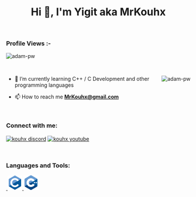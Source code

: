 <h1 align="center">Hi 👋, I'm Yigit aka MrKouhx</h1>

<br>

<p align="right"> <h3>Profile Views :-</h3> <img src="https://komarev.com/ghpvc/?username=MrKouhx-pw&label=Profile%20views&color=0e75b6&style=flat"
    alt="adam-pw" /> 
  </p>

<br>

<p><img align="right" src="https://github.com/Adam-pw/Adam-pw/blob/main/animation_500_kxa883sd.gif" alt="adam-pw" /></p>


- 🌱 I’m currently learning C++ / C Development and other programming languages

- 📫 How to reach me **MrKouhx@gmail.com**



<br>

<h3 align="left">Connect with me:</h3>
<p align="left">
  <a href="https://discord.gg/YaVV3Mda8A" target="blank"><img align="center"
      src="https://media.discordapp.net/attachments/759446635271946240/1001077213719969832/discord-color-logo-E5E6DFEF80-seeklogo.com.png"
      alt="kouhx discord" height="30" width="40" /></a>
  <a href="https://www.youtube.com/channel/UCc7YetIr3KAgjDaEFgVOUZw" target="blank"><img align="center"
      src="https://media.discordapp.net/attachments/759446635271946240/1001077586505510993/1384060.png?width=468&height=468"
      alt="kouhx youtube" height="30" width="40" /></a>
</p>

<br>

<h3 align="left">Languages and Tools:</h3>
<p align="left"> <a href="" target="_blank" rel="noreferrer"> <img
    rel="noreferrer"> <img src="https://raw.githubusercontent.com/devicons/devicon/master/icons/c/c-original.svg"
      alt="c" width="40" height="40" /> </a> <a href="https://www.w3schools.com/cpp/" target="_blank" rel="noreferrer">
    <img src="https://raw.githubusercontent.com/devicons/devicon/master/icons/cplusplus/cplusplus-original.svg"
      alt="cplusplus" width="40" height="40" /> </a> <a href="" target="_blank"

<br>
